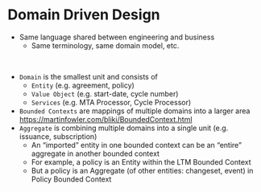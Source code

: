 # Domain Driven Design

- Same language shared between engineering and business
    - Same terminology, same domain model, etc.

<br />

- `Domain` is the smallest unit and consists of
    - `Entity` (e.g. agreement, policy)
    - `Value Object` (e.g. start-date, cycle number)
    - `Services` (e.g. MTA Processor, Cycle Processor)
- `Bounded Contexts` are mappings of multiple domains into a larger area
  https://martinfowler.com/bliki/BoundedContext.html
- `Aggregate` is combining multiple domains into a single unit (e.g. issuance, subscription)
    - An “imported” entity in one bounded context can be an “entire” aggregate in another bounded context
    - For example, a policy is an Entity within the LTM Bounded Context
    - But a policy is an Aggregate (of other entities: changeset, event) in Policy Bounded Context